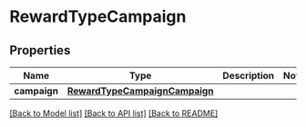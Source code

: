 # RewardTypeCampaign


## Properties
Name | Type | Description | Notes
------------ | ------------- | ------------- | -------------
**campaign** | [**RewardTypeCampaignCampaign**](RewardTypeCampaignCampaign.md) |  | 

[[Back to Model list]](../README.md#documentation-for-models) [[Back to API list]](../README.md#documentation-for-api-endpoints) [[Back to README]](../README.md)


